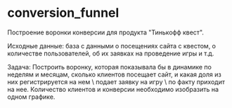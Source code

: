# conversion_funnel
Построение воронки конверсии для продукта "Тинькофф квест".

Исходные данные: база с данными о посещениях сайта с квестом, о количестве пользователей, об их заявках на проведение игры и т.д.

Задача: Построить воронку, которая показывала бы в динамике по неделям и месяцам, сколько клиентов посещает сайт, и какая доля из них регистрируется на нем \ подает заявку на игру \ по факту приходит на нее. Количество клиентов и конверсии необходимо изобразить на одном графике.
